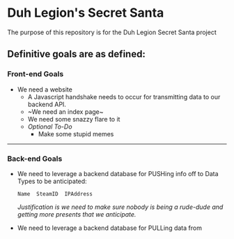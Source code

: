 # Duh Legion's Secret Santa
The purpose of this repository is for the Duh Legion Secret Santa project

## Definitive goals are as defined:

### Front-end Goals
- We need a website
  - A Javascript handshake needs to occur for transmitting data to our backend API.
  - ~We need an index page~
  - We need some snazzy flare to it
  - *Optional To-Do*
    - Make some stupid memes

___________________
### Back-end Goals
- We need to leverage a backend database for PUSHing info off to
    Data Types to be anticipated:
  
      Name  SteamID  IPAddress
      
    *Justification is we need to make sure nobody is being a rude-dude and getting more presents that we anticipate.*
- We need to leverage a backend database for PULLing data from

